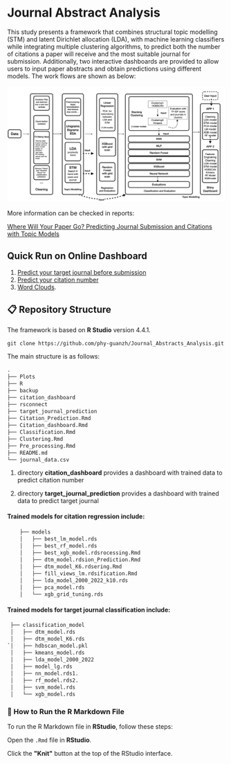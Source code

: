 # Journal Abstract Analysis

This study presents a framework that combines structural topic modelling (STM) and latent Dirichlet allocation (LDA), with machine learning classifiers while integrating multiple clustering algorithms, to predict both the number of citations a paper will receive and the most suitable journal for submission. Additionally, two interactive dashboards are provided to allow users to input paper abstracts and obtain predictions using different models.
The work flows are shown as below:

![Work Flow](R/flow/flow.001.jpeg)

More information can be checked in reports:

[Where Will Your Paper Go? Predicting Journal Submission and Citations with Topic Models](https://github.com/phy-guanzh/Paper_Journal_Classification/blob/main/Where_Will_Your_Paper_Go__Predicting_Journal_Submission_and_Citations_with_Topic_Models.pdf)


##  Quick Run on Online Dashboard

1. [Predict your target journal before submission](http://yhj0vi-zhe-guan.shinyapps.io/target_journal_dashboard)
2. [Predict your citation number](https://yhj0vi-zhe-guan.shinyapps.io/Citation_dashboard/)    
3. [Word Clouds](http://yhj0vi-zhe-guan.shinyapps.io/Top100_Key_Words_Dashboard).


## 📋 Repository Structure

The framework is based on **R Studio** version 4.4.1.

```shell
git clone https://github.com/phy-guanzh/Journal_Abstracts_Analysis.git
```



The main structure is as follows:

```
.
├── Plots
├── R
├── backup
├── citation_dashboard
├── rsconnect
├── target_journal_prediction
├── Citation_Prediction.Rmd
├── Citation_dashboard.Rmd
├── Classification.Rmd
├── Clustering.Rmd
├── Pre_processing.Rmd
├── README.md
└── journal_data.csv
```


1. directory **citation_dashboard** provides a dashboard with trained data to predict citation number

2. directory **target_journal_prediction** provides a dashboard with trained data to predict target journal
      
#### Trained models for citation regression include:

```shell
    ├── models
    │   ├── best_lm_model.rds
    │   ├── best_rf_model.rds
    │   ├── best_xgb_model.rdsrocessing.Rmd
    │   ├── dtm_model.rdsion_Prediction.Rmd
    │   ├── dtm_model_K6.rdsering.Rmd
    │   ├── fill_views_lm.rdsification.Rmd
    │   ├── lda_model_2000_2022_k10.rds
    │   ├── pca_model.rds
    │   └── xgb_grid_tuning.rds
 ```

#### Trained models for target journal classification include:
```shell
 ├── classification_model   
 │   ├── dtm_model.rds      
 │   ├── dtm_model_K6.rds   
`│   ├── hdbscan_model.pkl
 │   ├── kmeans_model.rds   
 │   ├── lda_model_2000_2022
 │   ├── model_lg.rds        
 │   ├── nn_model.rds1. 
 │   ├── rf_model.rds2. 
 │   ├── svm_model.rds      
 │   └── xgb_model.rds      
```

### 🚀 How to Run the R Markdown File

To run the R Markdown file in **RStudio**, follow these steps:

Open the `.Rmd` file in **RStudio**.

Click the **"Knit"** button at the top of the RStudio interface.

